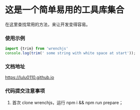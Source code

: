 # 这是一个简单易用的工具库集合

在这里查找常用的方法，来让开发变得容易。

### 使用示例
```js
import {trim} from 'wrenchjs'
console.log(trim(' some string with white space at start'));
```

### 文档地址
https://lulu0110.github.io

### 代码提交注意事项
1. 首次 clone wrenchjs，运行 npm i && npm run prepare；